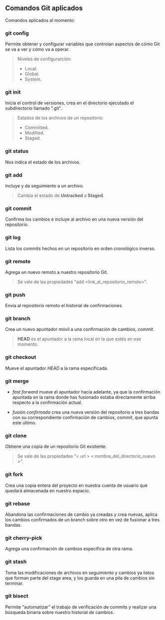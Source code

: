 ## Comandos Git aplicados

Comandos aplicados al momento:

### git config

Permite obtener y configurar variables que controlan aspectos de cómo Git se va a ver y cómo va a operar.

> Niveles de configurarción:
> - Local. 
> - Global. 
> - System.

### git init

Inicia el control de versiones, crea en el directorio ejecutado el subdirectorio llamado ".git".  

> Estados de los archivos de un repositorio:
> - Committed. 
> - Modified. 
> - Staged.

### git status

Nos indica el estado de los archivos.

### git add

Incluye y da seguimiento a un archivo.

> Cambia el estado de **Untracked** a **Staged**.

### git commit

Confirma los cambios e incluye al archivo en una nueva versión del repositorio.

### git log

Lista los commits hechos en un repositorio en orden cronológico inverso.

### git remote 

Agrega un nuevo remoto a nuestro repositorio Git.

> Se vale de las propiedades "add <alias> <link_al_repositorio_remoto>".

### git push

Envía al repositorio remoto el historial de confirmaciones.

### git branch

Crea un nuevo apuntador móvil a una confirmación de cambios, *commit*.

> **HEAD** es el apuntador a la rama local en la que estés en ese momento.

### git checkout

Mueve el apuntador *HEAD* a la rama especificada.

### git merge

- *fast forward* mueve el apuntador hacia adelante, ya que la confirmación apuntada en la rama donde has fusionado estaba directamente arriba respecto a la confirmación actual.

- *fusión confirmada* crea una nueva versión del repositorio a tres bandas con su correspondiente confirmación de cambios, *commit*, que apunta este último.

### git clone

Obtiene una copia de un repositorio Git existente.

> Se vale de las propiedades "< url > < nombre_del_directorio_nuevo >".

### git fork

Crea una copia entera del proyecto en nuestra cuenta de usuario que quedará almacenada en nuestro espacio.

### git rebase

Abandona las confirmaciones de cambio ya creadas y crea nuevas, aplica los cambios confirmados de un branch sobre otro en vez de fusionar a tres bandas.

### git cherry-pick

Agrega una confirmación de cambios específica de otra rama.

### git stash

Toma las modificaciones de archivos en seguimiento y cambios ya listos que forman parte del stage area, y los guarda en una pila de cambios sin terminar.

### git bisect

Permite “automatizar” el trabajo de verificación de commits y realizar una búsqueda binaria sobre nuestro historial de cambios.  
